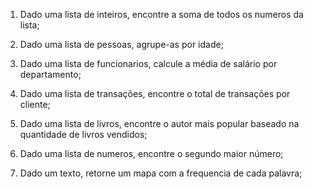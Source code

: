 1. Dado uma lista de inteiros, encontre a soma de todos os numeros da lista;

2. Dado uma lista de pessoas, agrupe-as por idade;

3. Dado uma lista de funcionarios, calcule a média de salário por departamento;

4. Dado uma lista de transações, encontre o total de transações por cliente;

5. Dado uma lista de livros, encontre o autor mais popular baseado na quantidade de livros vendidos;

6. Dado uma lista de numeros, encontre o segundo maior número;

7. Dado um texto, retorne um mapa com a frequencia de cada palavra;